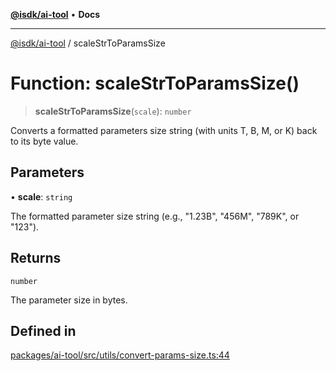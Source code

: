 [**@isdk/ai-tool**](../README.md) • **Docs**

***

[@isdk/ai-tool](../globals.md) / scaleStrToParamsSize

# Function: scaleStrToParamsSize()

> **scaleStrToParamsSize**(`scale`): `number`

Converts a formatted parameters size string (with units T, B, M, or K) back to its byte value.

## Parameters

• **scale**: `string`

The formatted parameter size string (e.g., "1.23B", "456M", "789K", or "123").

## Returns

`number`

The parameter size in bytes.

## Defined in

[packages/ai-tool/src/utils/convert-params-size.ts:44](https://github.com/isdk/ai-tool.js/blob/5f9f0083c734722103ff5468e424b48c212a55f0/src/utils/convert-params-size.ts#L44)
